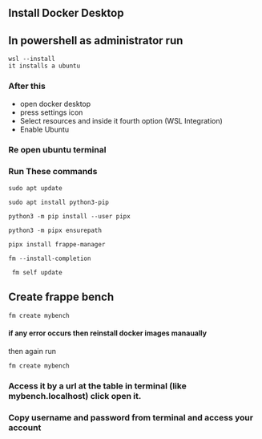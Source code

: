 ## Install Docker Desktop

## In powershell as administrator run

```
wsl --install
it installs a ubuntu
```

### After this 
- open docker desktop
- press settings icon
- Select resources and inside it fourth option (WSL Integration)
- Enable Ubuntu

### Re open ubuntu terminal

### Run These commands 

```
sudo apt update
```

```
sudo apt install python3-pip
```

```
python3 -m pip install --user pipx
```

```
python3 -m pipx ensurepath
```

```
pipx install frappe-manager
```

```
fm --install-completion
```

```
 fm self update
```

## Create frappe bench 

```
fm create mybench
```

#### if any error occurs then reinstall docker images manaually 

then again run 

```
fm create mybench
```

### Access it by a url at the table in terminal (like mybench.localhost) click open it.


### Copy username and password from terminal and access your account
